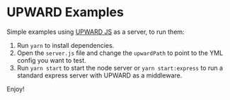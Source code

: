 # UPWARD Examples

Simple examples using [UPWARD JS](https://github.com/magento-research/pwa-studio/tree/develop/packages/upward-js) as a server, to run them:

1. Run `yarn` to install dependencies.
2. Open the `server.js` file and change the `upwardPath` to point to the YML config you want to test.
3. Run `yarn start` to start the node server or `yarn start:express` to run a standard express server with UPWARD as a middleware.

Enjoy!
